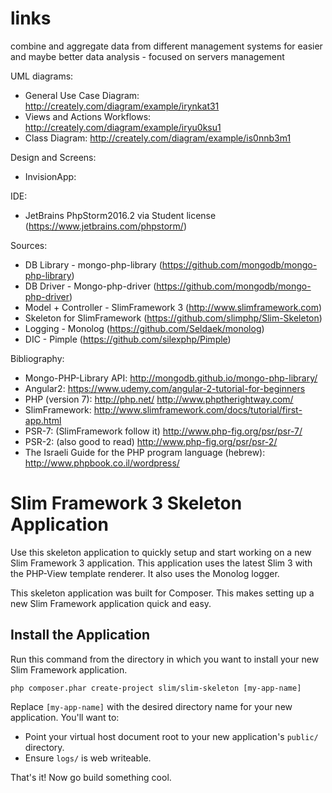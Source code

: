 # links
combine and aggregate data from different management systems for easier and maybe better data analysis - focused on servers management

UML diagrams:
* General Use Case Diagram:    http://creately.com/diagram/example/irynkat31
* Views and Actions Workflows: http://creately.com/diagram/example/iryu0ksu1
* Class Diagram:               http://creately.com/diagram/example/is0nnb3m1

Design and Screens:
* InvisionApp:

IDE:
* JetBrains PhpStorm2016.2 via Student license (https://www.jetbrains.com/phpstorm/)

Sources:
* DB Library - mongo-php-library (https://github.com/mongodb/mongo-php-library)
* DB Driver - Mongo-php-driver (https://github.com/mongodb/mongo-php-driver)
* Model + Controller - SlimFramework 3 (http://www.slimframework.com)
* Skeleton for SlimFramework (https://github.com/slimphp/Slim-Skeleton)
* Logging - Monolog (https://github.com/Seldaek/monolog)
* DIC - Pimple (https://github.com/silexphp/Pimple)

Bibliography:
* Mongo-PHP-Library API:
http://mongodb.github.io/mongo-php-library/
* Angular2:
https://www.udemy.com/angular-2-tutorial-for-beginners
* PHP (version 7):
http://php.net/
http://www.phptherightway.com/
* SlimFramework:
http://www.slimframework.com/docs/tutorial/first-app.html
* PSR-7: (SlimFramework follow it)
http://www.php-fig.org/psr/psr-7/
* PSR-2: (also good to read)
http://www.php-fig.org/psr/psr-2/
* The Israeli Guide for the PHP program language (hebrew):
http://www.phpbook.co.il/wordpress/


# Slim Framework 3 Skeleton Application

Use this skeleton application to quickly setup and start working on a new Slim Framework 3 application. This application uses the latest Slim 3 with the PHP-View template renderer. It also uses the Monolog logger.

This skeleton application was built for Composer. This makes setting up a new Slim Framework application quick and easy.

## Install the Application

Run this command from the directory in which you want to install your new Slim Framework application.

    php composer.phar create-project slim/slim-skeleton [my-app-name]

Replace `[my-app-name]` with the desired directory name for your new application. You'll want to:

* Point your virtual host document root to your new application's `public/` directory.
* Ensure `logs/` is web writeable.

That's it! Now go build something cool.
